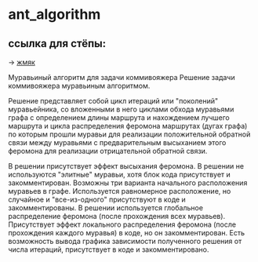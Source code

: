 # ant_algorithm

## ссылка для стёпы:
-> [жмяк](https://www.intuit.ru/studies/courses/14227/1284/lecture/24190)

Муравьиный алгоритм для задачи коммивояжера
Решение задачи коммивояжера муравьиным алгоритмом.

Решение представляет собой цикл итераций или "поколений" муравьейника, со вложенными в него циклами обхода муравьями графа с определением длины маршрута и нахождением лучшего маршрута и цикла распределения феромона маршрутах (дугах графа) по которым прошли муравьи для реализации положительной обратной связи между муравьями с предварительным высыханием этого феромона для реализации отрицательной обратной связи.

В решении присутствует эффект высыхания феромона.
В решении не используются "элитные" муравьи, хотя блок кода присутствует и закомментирован.
Возможны три варианта начального расположения муравьев в графе. Используется равномерное расположение, но случайное и "все-из-одного" присутствуют в коде и закомментированы.
В решении используется глобальное распределение феромона (после прохождения всех муравьев).
Присутствует эффект локального распределения феромона (после прохождения каждого муравья) в коде, но он закомментирован.
Есть возможность вывода графика зависимости полученного решения от числа итераций, присутствует в коде и закомментировано.
